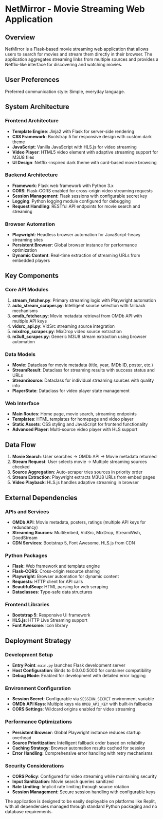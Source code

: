 # NetMirror - Movie Streaming Web Application

## Overview

NetMirror is a Flask-based movie streaming web application that allows users to search for movies and stream them directly in their browser. The application aggregates streaming links from multiple sources and provides a Netflix-like interface for discovering and watching movies.

## User Preferences

Preferred communication style: Simple, everyday language.

## System Architecture

### Frontend Architecture
- **Template Engine**: Jinja2 with Flask for server-side rendering
- **CSS Framework**: Bootstrap 5 for responsive design with custom dark theme
- **JavaScript**: Vanilla JavaScript with HLS.js for video streaming
- **Video Player**: HTML5 video element with adaptive streaming support for M3U8 files
- **UI Design**: Netflix-inspired dark theme with card-based movie browsing

### Backend Architecture
- **Framework**: Flask web framework with Python 3.x
- **CORS**: Flask-CORS enabled for cross-origin video streaming requests
- **Session Management**: Flask sessions with configurable secret key
- **Logging**: Python logging module configured for debugging
- **Request Handling**: RESTful API endpoints for movie search and streaming

### Browser Automation
- **Playwright**: Headless browser automation for JavaScript-heavy streaming sites
- **Persistent Browser**: Global browser instance for performance optimization
- **Dynamic Content**: Real-time extraction of streaming URLs from embedded players

## Key Components

### Core API Modules
1. **stream_fetcher.py**: Primary streaming logic with Playwright automation
2. **auto_stream_scraper.py**: Intelligent source selection with fallback mechanisms
3. **omdb_fetcher.py**: Movie metadata retrieval from OMDb API with multiple API keys
4. **vidsrc_api.py**: VidSrc streaming source integration
5. **mixdrop_scraper.py**: MixDrop video source extraction
6. **m3u8_scraper.py**: Generic M3U8 stream extraction using browser automation

### Data Models
- **Movie**: Dataclass for movie metadata (title, year, IMDb ID, poster, etc.)
- **StreamResult**: Dataclass for streaming results with success status and URLs
- **StreamSource**: Dataclass for individual streaming sources with quality info
- **PlayerState**: Dataclass for video player state management

### Web Interface
- **Main Routes**: Home page, movie search, streaming endpoints
- **Templates**: HTML templates for homepage and video player
- **Static Assets**: CSS styling and JavaScript for frontend functionality
- **Advanced Player**: Multi-source video player with HLS support

## Data Flow

1. **Movie Search**: User searches → OMDb API → Movie metadata returned
2. **Stream Request**: User selects movie → Multiple streaming sources checked
3. **Source Aggregation**: Auto-scraper tries sources in priority order
4. **Stream Extraction**: Playwright extracts M3U8 URLs from embed pages
5. **Video Playback**: HLS.js handles adaptive streaming in browser

## External Dependencies

### APIs and Services
- **OMDb API**: Movie metadata, posters, ratings (multiple API keys for redundancy)
- **Streaming Sources**: MultiEmbed, VidSrc, MixDrop, StreamWish, DoodStream
- **CDN Services**: Bootstrap 5, Font Awesome, HLS.js from CDN

### Python Packages
- **Flask**: Web framework and template engine
- **Flask-CORS**: Cross-origin resource sharing
- **Playwright**: Browser automation for dynamic content
- **Requests**: HTTP client for API calls
- **BeautifulSoup**: HTML parsing for web scraping
- **Dataclasses**: Type-safe data structures

### Frontend Libraries
- **Bootstrap 5**: Responsive UI framework
- **HLS.js**: HTTP Live Streaming support
- **Font Awesome**: Icon library

## Deployment Strategy

### Development Setup
- **Entry Point**: `main.py` launches Flask development server
- **Host Configuration**: Binds to 0.0.0.0:5000 for container compatibility
- **Debug Mode**: Enabled for development with detailed error logging

### Environment Configuration
- **Session Secret**: Configurable via `SESSION_SECRET` environment variable
- **OMDb API Keys**: Multiple keys via `OMDB_API_KEY` with built-in fallbacks
- **CORS Settings**: Wildcard origins enabled for video streaming

### Performance Optimizations
- **Persistent Browser**: Global Playwright instance reduces startup overhead
- **Source Prioritization**: Intelligent fallback order based on reliability
- **Caching Strategy**: Browser automation results cached for session
- **Error Handling**: Comprehensive error handling with retry mechanisms

### Security Considerations
- **CORS Policy**: Configured for video streaming while maintaining security
- **Input Sanitization**: Movie search queries sanitized
- **Rate Limiting**: Implicit rate limiting through source rotation
- **Session Management**: Secure session handling with configurable keys

The application is designed to be easily deployable on platforms like Replit, with all dependencies managed through standard Python packaging and no database requirements.